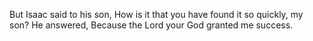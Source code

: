 But Isaac said to his son, How is it that you have found it so quickly, my son? He answered, Because the Lord your God granted me success.
